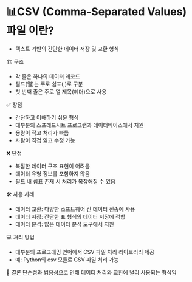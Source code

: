 # 📊CSV (Comma-Separated Values) 파일 이란?

- 텍스트 기반의 간단한 데이터 저장 및 교환 형식

🏗️ 구조

- 각 줄은 하나의 데이터 레코드
- 필드(열)는 주로 쉼표(,)로 구분
- 첫 번째 줄은 주로 열 제목(헤더)으로 사용

✅ 장점

- 간단하고 이해하기 쉬운 형식
- 대부분의 스프레드시트 프로그램과 데이터베이스에서 지원
- 용량이 작고 처리가 빠름
- 사람이 직접 읽고 수정 가능

❌ 단점

- 복잡한 데이터 구조 표현이 어려움
- 데이터 유형 정보를 포함하지 않음
- 필드 내 쉼표 존재 시 처리가 복잡해질 수 있음

🛠️ 사용 사례

- 데이터 교환: 다양한 소프트웨어 간 데이터 전송에 사용
- 데이터 저장: 간단한 표 형식의 데이터 저장에 적합
- 데이터 분석: 많은 데이터 분석 도구에서 지원

💻 처리 방법

- 대부분의 프로그래밍 언어에서 CSV 파일 처리 라이브러리 제공
- 예: Python의 csv 모듈로 CSV 파일 처리 가능

🌟 결론
단순성과 범용성으로 인해 데이터 처리와 교환에 널리 사용되는 형식임